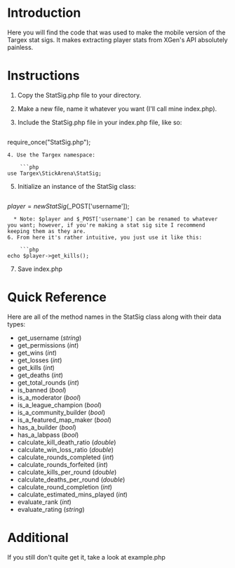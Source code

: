 # Introduction
Here you will find the code that was used to make the mobile version of the Targex stat sigs. It makes extracting player stats from XGen's API absolutely painless.

# Instructions
1. Copy the StatSig.php file to your directory.
2. Make a new file, name it whatever you want (I'll call mine index.php).
3. Include the StatSig.php file in your index.php file, like so:

    ```php
require_once("StatSig.php");
```
4. Use the Targex namespace:

    ```php
use Targex\StickArena\StatSig;
```
5. Initialize an instance of the StatSig class:

    ```php
$player = new StatSig($_POST['username']);
```
  * Note: $player and $_POST['username'] can be renamed to whatever you want; however, if you're making a stat sig site I recommend keeping them as they are.
6. From here it's rather intuitive, you just use it like this:

    ```php
echo $player->get_kills();
```
7. Save index.php

# Quick Reference
Here are all of the method names in the StatSig class along with their data types:
* get_username (*string*)
* get_permissions (*int*)
* get_wins (*int*)
* get_losses (*int*)
* get_kills (*int*)
* get_deaths (*int*)
* get_total_rounds (*int*)
* is_banned (*bool*)
* is_a_moderator (*bool*)
* is_a_league_champion (*bool*)
* is_a_community_builder (*bool*)
* is_a_featured_map_maker (*bool*)
* has_a_builder (*bool*)
* has_a_labpass (*bool*)
* calculate_kill_death_ratio (*double*)
* calculate_win_loss_ratio (*double*)
* calculate_rounds_completed (*int*)
* calculate_rounds_forfeited (*int*)
* calculate_kills_per_round (*double*)
* calculate_deaths_per_round (*double*)
* calculate_round_completion (*int*)
* calculate_estimated_mins_played (*int*)
* evaluate_rank (*int*)
* evaluate_rating (*string*)

# Additional
If you still don't quite get it, take a look at example.php